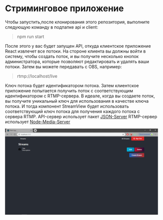 # Стриминговое приложение 

Чтобы запустить,после клонирования этого репозитория, выполните следующую команду в подпапке api и client:

> npm run start

После этого у вас будет запущен API, откуда клиентское приложение React извлечет все потоки.
На стороне клиента вы должны войти в систему, чтобы создать поток, и вы получите несколько кнопок администратора, которые позволяют редактировать и удалять ваши потоки.
Затем вы можете передавать с OBS, например:

> rtmp://localhost/live

Ключ потока будет идентификатором потока.
Затем клиентское приложение попытается получить поток с соответствующим идентификатором с RTMP-сервера.
В идеале, когда вы создаете поток, вы получите уникальный ключ для использования в качестве ключа потока. И тогда компонент StreamView будет использовать соответствующий ключ потока для получения каждого потока с сервера RTMP.
API-сервер использует пакет  [JSON-Server](https://github.com/typicode/json-server)
RTMP-сервер использует [Node-Media-Server](https://github.com/illuspas/Node-Media-Server)

![Пример](https://github.com/alexkozopolianski/react-streams-app/blob/master/client/public/stream.png)
